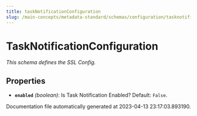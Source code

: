 ```yaml
---
title: taskNotificationConfiguration
slug: /main-concepts/metadata-standard/schemas/configuration/tasknotificationconfiguration
---
```


# TaskNotificationConfiguration

*This schema defines the SSL Config.*

## Properties

- **`enabled`** *(boolean)*: Is Task Notification Enabled? Default: `False`.


Documentation file automatically generated at 2023-04-13 23:17:03.893190.
